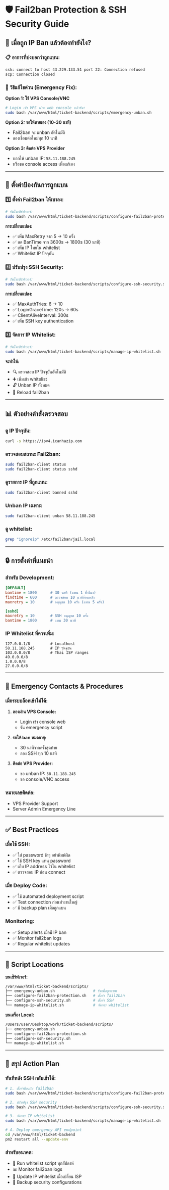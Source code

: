 # 🛡️ Fail2ban Protection & SSH Security Guide

## 🚨 เมื่อถูก IP Ban แล้วต้องทำยังไง?

### 📋 **อาการที่บ่งบอกว่าถูกแบน:**
```bash
ssh: connect to host 43.229.133.51 port 22: Connection refused
scp: Connection closed
```

### 🔧 **วิธีแก้ไขด่วน (Emergency Fix):**

**Option 1: ใช้ VPS Console/VNC**
```bash
# Login เข้า VPS ผ่าน web console แล้วรัน:
sudo bash /var/www/html/ticket-backend/scripts/emergency-unban.sh
```

**Option 2: รอให้หายเอง (10-30 นาที)**
- Fail2ban จะ unban อัตโนมัติ
- ลองเชื่อมต่อใหม่ทุก 10 นาที

**Option 3: ติดต่อ VPS Provider**
- บอกให้ unban IP: `58.11.188.245`
- หรือขอ console access เพื่อแก้เอง

---

## 🔧 ตั้งค่าป้องกันการถูกแบน

### 1️⃣ **ตั้งค่า Fail2ban ให้เบาลง:**
```bash
# รันในเซิร์ฟเวอร์:
sudo bash /var/www/html/ticket-backend/scripts/configure-fail2ban-protection.sh
```

**การเปลี่ยนแปลง:**
- ✅ เพิ่ม MaxRetry จาก 5 → 10 ครั้ง
- ✅ ลด BanTime จาก 3600s → 1800s (30 นาที)
- ✅ เพิ่ม IP ไทยใน whitelist
- ✅ Whitelist IP ปัจจุบัน

### 2️⃣ **ปรับปรุง SSH Security:**
```bash
# รันในเซิร์ฟเวอร์:
sudo bash /var/www/html/ticket-backend/scripts/configure-ssh-security.sh
```

**การเปลี่ยนแปลง:**
- ✅ MaxAuthTries: 6 → 10
- ✅ LoginGraceTime: 120s → 60s  
- ✅ ClientAliveInterval: 300s
- ✅ เพิ่ม SSH key authentication

### 3️⃣ **จัดการ IP Whitelist:**
```bash
# รันในเซิร์ฟเวอร์:
sudo bash /var/www/html/ticket-backend/scripts/manage-ip-whitelist.sh
```

**จะทำให้:**
- 🔍 ตรวจสอบ IP ปัจจุบันอัตโนมัติ
- ➕ เพิ่มเข้า whitelist
- 🔓 Unban IP ทั้งหมด
- 🔄 Reload fail2ban

---

## 📊 ตัวอย่างคำสั่งตรวจสอบ

### **ดู IP ปัจจุบัน:**
```bash
curl -s https://ipv4.icanhazip.com
```

### **ตรวจสอบสถานะ Fail2ban:**
```bash
sudo fail2ban-client status
sudo fail2ban-client status sshd
```

### **ดูรายการ IP ที่ถูกแบน:**
```bash
sudo fail2ban-client banned sshd
```

### **Unban IP เฉพาะ:**
```bash
sudo fail2ban-client unban 58.11.188.245
```

### **ดู whitelist:**
```bash
grep "ignoreip" /etc/fail2ban/jail.local
```

---

## 🔒 การตั้งค่าที่แนะนำ

### **สำหรับ Development:**
```ini
[DEFAULT]
bantime = 1800      # 30 นาที (แทน 1 ชั่วโมง)
findtime = 600      # ตรวจสอบ 10 นาทีย้อนหลัง
maxretry = 10       # อนุญาต 10 ครั้ง (แทน 5 ครั้ง)

[sshd]
maxretry = 10       # SSH อนุญาต 10 ครั้ง
bantime = 1800      # แบน 30 นาที
```

### **IP Whitelist ที่ควรเพิ่ม:**
```
127.0.0.1/8         # Localhost
58.11.188.245       # IP ปัจจุบัน
103.0.0.0/8         # Thai ISP ranges
49.0.0.0/8
1.0.0.0/8
27.0.0.0/8
```

---

## 🚨 Emergency Contacts & Procedures

### **เมื่อระบบล็อคเข้าไม่ได้:**

1. **ลองผ่าน VPS Console:**
   - Login เข้า console web
   - รัน emergency script

2. **รอให้ ban หมดอายุ:**
   - 30 นาทีจากครั้งสุดท้าย
   - ลอง SSH ทุก 10 นาที

3. **ติดต่อ VPS Provider:**
   - ขอ unban IP: `58.11.188.245`
   - ขอ console/VNC access

### **หมายเลขติดต่อ:**
- VPS Provider Support
- Server Admin Emergency Line

---

## ✅ Best Practices

### **เมื่อใช้ SSH:**
- ✅ ใส่ password ช้าๆ อย่าพิมพ์ผิด
- ✅ ใช้ SSH key แทน password
- ✅ เก็บ IP address ไว้ใน whitelist
- ✅ ตรวจสอบ IP ก่อน connect

### **เมื่อ Deploy Code:**
- ✅ ใช้ automated deployment script
- ✅ Test connection ก่อนทำงานใหญ่
- ✅ มี backup plan เมื่อถูกแบน

### **Monitoring:**
- ✅ Setup alerts เมื่อมี IP ban
- ✅ Monitor fail2ban logs
- ✅ Regular whitelist updates

---

## 📝 Script Locations

**บนเซิร์ฟเวอร์:**
```bash
/var/www/html/ticket-backend/scripts/
├── emergency-unban.sh                 # รันเมื่อถูกแบน
├── configure-fail2ban-protection.sh   # ตั้งค่า fail2ban
├── configure-ssh-security.sh          # ตั้งค่า SSH
└── manage-ip-whitelist.sh             # จัดการ whitelist
```

**บนเครื่อง Local:**
```bash
/Users/user/Desktop/work/ticket-backend/scripts/
├── emergency-unban.sh
├── configure-fail2ban-protection.sh
├── configure-ssh-security.sh
└── manage-ip-whitelist.sh
```

---

## 🎯 สรุป Action Plan

### **ทันทีหลัง SSH กลับเข้าได้:**
```bash
# 1. ตั้งค่าป้องกัน fail2ban
sudo bash /var/www/html/ticket-backend/scripts/configure-fail2ban-protection.sh

# 2. ปรับปรุง SSH security  
sudo bash /var/www/html/ticket-backend/scripts/configure-ssh-security.sh

# 3. จัดการ IP whitelist
sudo bash /var/www/html/ticket-backend/scripts/manage-ip-whitelist.sh

# 4. Deploy emergency API endpoint
cd /var/www/html/ticket-backend
pm2 restart all --update-env
```

### **สำหรับอนาคต:**
- 🔄 Run whitelist script ทุกสัปดาห์
- 📊 Monitor fail2ban logs
- 🔧 Update IP whitelist เมื่อเปลี่ยน ISP
- 💾 Backup security configurations
